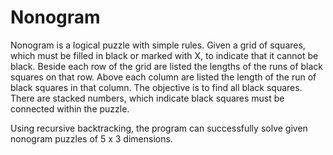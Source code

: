 # Nonogram
Nonogram is a logical puzzle with simple rules. Given a grid of squares, which must be filled in black or marked with X, to indicate that it cannot be black. Beside each row of the grid are listed the lengths of the runs of black squares on that row. Above each column are listed the length of the run of black squares in that column. The objective is to find all black squares. There are stacked numbers, which indicate black squares must be connected within the puzzle.

Using recursive backtracking, the program can successfully solve given nonogram puzzles of 5 x 3 dimensions. 
